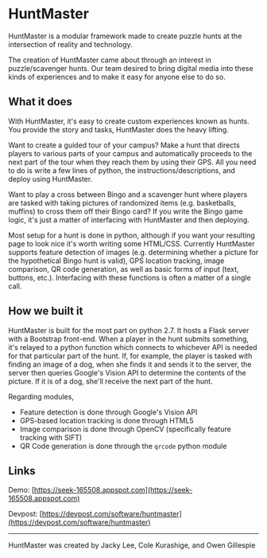 # HuntMaster
HuntMaster is a modular framework made to create puzzle hunts at the intersection of reality and technology.

The creation of HuntMaster came about through an interest in puzzle/scavenger hunts. Our team desired to bring digital media into these kinds of experiences and to make it easy for anyone else to do so.

## What it does
With HuntMaster, it's easy to create custom experiences known as hunts. You provide the story and tasks, HuntMaster does the heavy lifting.

Want to create a guided tour of your campus? Make a hunt that directs players to various parts of your campus and automatically proceeds to the next part of the tour when they reach them by using their GPS. All you need to do is write a few lines of python, the instructions/descriptions, and deploy using HuntMaster.

Want to play a cross between Bingo and a scavenger hunt where players are tasked with taking pictures of randomized items (e.g. basketballs, muffins) to cross them off their Bingo card? If you write the Bingo game logic, it's just a matter of interfacing with HuntMaster and then deploying.

Most setup for a hunt is done in python, although if you want your resulting page to look nice it's worth writing some HTML/CSS. Currently HuntMaster supports feature detection of images (e.g. determining whether a picture for the hypothetical Bingo hunt is valid), GPS location tracking, image comparison, QR code generation, as well as basic forms of input (text, buttons, etc.). Interfacing with these functions is often a matter of a single call.

## How we built it
HuntMaster is built for the most part on python 2.7. It hosts a Flask server with a Bootstrap front-end. When a player in the hunt submits something, it's relayed to a python function which connects to whichever API is needed for that particular part of the hunt. If, for example, the player is tasked with finding an image of a dog, when she finds it and sends it to the server, the server then queries Google's Vision API to determine the contents of the picture. If it is of a dog, she'll receive the next part of the hunt.

Regarding modules,
* Feature detection is done through Google's Vision API
* GPS-based location tracking is done through HTML5
* Image comparison is done through OpenCV (specifically feature tracking with SIFT)
* QR Code generation is done through the `qrcode` python module

## Links

Demo: [https://seek-165508.appspot.com](https://seek-165508.appspot.com)

Devpost: [https://devpost.com/software/huntmaster](https://devpost.com/software/huntmaster)

---

HuntMaster was created by Jacky Lee, Cole Kurashige, and Owen Gillespie
